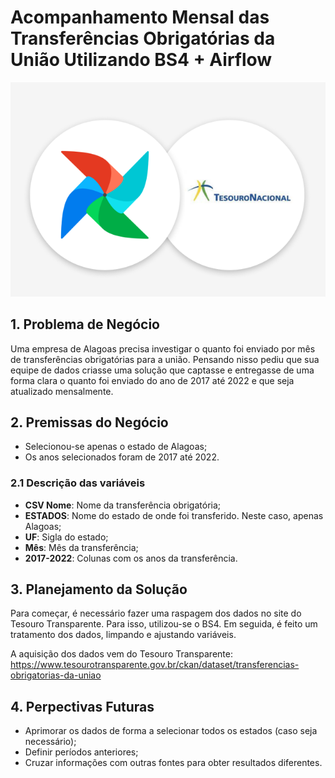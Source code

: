 # Acompanhamento Mensal das Transferências Obrigatórias da União Utilizando BS4 + Airflow

![alt text](https://github.com/CaioMendes92/Acompanhamento-Mensal-das-Transfer-ncias-Obrigat-rias-da-Uni-o-utilizando-BS4-Airflow/blob/main/imgs/airflow%2Btesouro_nacional.png?raw=true)

## 1. Problema de Negócio
Uma empresa de Alagoas precisa investigar o quanto foi enviado por mês de transferências obrigatórias para a união. Pensando nisso pediu que sua equipe de dados criasse uma solução que captasse e entregasse de uma forma clara o quanto foi enviado do ano de 2017 até 2022 e que seja atualizado mensalmente.

## 2. Premissas do Negócio
* Selecionou-se apenas o estado de Alagoas;
* Os anos selecionados foram de 2017 até 2022.

### 2.1 Descrição das variáveis
* **CSV Nome**: Nome da transferência obrigatória;
* **ESTADOS**: Nome do estado de onde foi transferido. Neste caso, apenas Alagoas;
* **UF**: Sigla do estado;
* **Mês**: Mês da transferência;
* **2017-2022**: Colunas com os anos da transferência.

## 3. Planejamento da Solução
Para começar, é necessário fazer uma raspagem dos dados no site do Tesouro Transparente. Para isso, utilizou-se o BS4. Em seguida, é feito um tratamento dos dados, limpando e ajustando variáveis.

A aquisição dos dados vem do Tesouro Transparente: https://www.tesourotransparente.gov.br/ckan/dataset/transferencias-obrigatorias-da-uniao

## 4. Perpectivas Futuras
* Aprimorar os dados de forma a selecionar todos os estados (caso seja necessário);
* Definir períodos anteriores;
* Cruzar informações com outras fontes para obter resultados diferentes.
